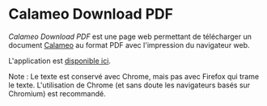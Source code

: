 # Calameo Download PDF

*Calameo Download PDF* est une page web permettant de télécharger un document [Calameo](https://fr.calameo.com/) au format PDF avec l'impression du navigateur web.

L'application est [disponible ici](https://comfoxx.github.io/calameo-download-pdf/).

Note : Le texte est conservé avec Chrome, mais pas avec Firefox qui trame le texte. L'utilisation de Chrome (et sans doute les navigateurs basés sur Chromium) est recommandé.
